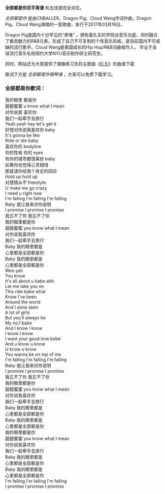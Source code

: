 

**全部都是你双手简谱** 和五线谱完全对应。

_全部都是你_ 是由CNBALLER、Dragon Pig、Cloud Wang作词作曲，Dragon Pig、Cloud
Wang演唱的一首歌曲，发行于2017年03月16日。

Dragon Pig是国内十分罕见的“黑嗓”
，拥有着扎实的学院派音乐功底，同时融合了极具魅力的R&B元素，形成了自己不可复制的个性音乐风格，是目前国内不可或缺的流行歌手。Cloud
Wang是美国成长的Hip Hop/R&B词曲唱作人， 毕业于全球流行音乐名校纽约大学NYU音乐制作硕士研究生。

同时，网站还为大家提供了偶像练习生的主题曲《[Ei Ei](Music-9060-Ei-Ei-偶像练习生主题曲.html "Ei Ei")》的曲谱下载

歌词下方是 _全部都是你钢琴谱_ ，大家可以免费下载学习。

### 全部都是你歌词：

我的眼里 都是你  
甜甜蜜蜜 u know what I mean  
对你说我 喜欢你  
我们一起牵手去旅行  
Yeah yeah hey let's get it  
好想对你说我喜欢你 baby  
It's gonna be like  
Ride or die baby  
喜欢你的 bodyline  
你的性格 你的 eyes  
有你的城市都很美妙 baby  
如果你也觉得心灵相惜  
那就请你给我个肯定的回应  
Hold up hold up  
对感情从不 freestyle  
U make me go crazy  
I need u right now  
I'm falling I'm falling I'm falling  
Baby 就让我来对你说明  
I promise I promise I promise  
我忘不了你 我忘不了你  
我的眼里都是你  
甜甜蜜蜜 you know what I mean  
对你说我喜欢你  
我们一起牵手去旅行  
Baby 我的眼里都是  
心里都是全部都是你  
Baby 我的眼里都是  
心里都是全部都是你  
Woo yah  
You know  
It's all about u babe ahh  
Let me take you on  
This ride babe what  
Know I've been  
Around the world  
And I done seen  
A lot of girls  
But you'll always be  
My no.1 babe  
And I know I know  
I know I know  
I want your good love babe  
And u know u know  
U know u know  
You wanna be on top of me  
I'm falling I'm falling I'm falling  
Baby 就让我来对你说明  
I promise I promise I promise  
我忘不了你 我忘不了你  
我的眼里都是你  
甜甜蜜蜜 you know what I mean  
对你说我喜欢你  
我们一起牵手去旅行  
Baby 我的眼里都是  
心里都是全部都是你  
Baby 我的眼里都是  
心里都是全部都是你  
我的眼里都是你  
甜甜蜜蜜 you know what I mean  
对你说我喜欢你  
我们一起牵手去旅行  
Baby 我的眼里都是  
心里都是全部都是你  
Baby 我的眼里都是  
心里都是全部都是你  
I'm falling I'm falling I'm falling  
I promise I promise I promise

